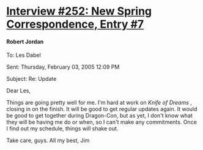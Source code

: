 # [Interview #252: New Spring Correspondence, Entry #7](https://www.theoryland.com/intvmain.php?i=252#7)

#### Robert Jordan

To: Les Dabel
  
Sent: Thursday, February 03, 2005 12:09 PM
  
Subject: Re: Update

Dear Les,

Things are going pretty well for me. I'm hard at work on
*Knife of Dreams*
, closing in on the finish. It will be good to get regular updates again. It would be good to get together during Dragon-Con, but as yet, I don't know what they will be having me do or when, so I can't make any commitments. Once I find out my schedule, things will shake out.

Take care, guys. All my best, Jim

